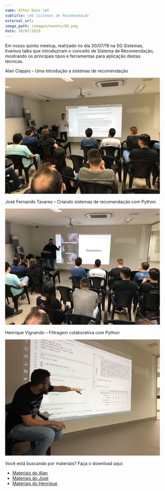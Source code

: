 ```yaml
---
name: After Data \#5
subtitle: \#5 Sistemas de Recomendação
external_url:
image_path: /images/events/05.png
date: 30/07/2019
---
```

Em nosso quinto meetup, realizado no dia 30/07/19 na SG Sistemas, tivemos talks que introduziram o conceito de Sistema de Recomendação, mostrando os principais tipos e ferramentas para aplicação destas técnicas.

Alan Clappis – Uma introdução a sistemas de recomendação

![Alan](/images/events/afterdata-05-alan.jpeg)

José Fernando Tavares – Criando sistemas de recomendação com Python

![José](/images/events/afterdata-05-jose.jpeg)

Henrique Vignando – Filtragem colaborativa com Python

![Henrique](/images/events/afterdata-05-henique.jpeg)


Você está buscando por materiais? Faça o download aqui:
- [Materiais do Alan](https://github.com/grahamjenson/list_of_recommender_systems)
- [Materiais do José](https://github.com/JFTavares/recommenderSystem)
- [Materiais do Henrique](https://github.com/rickvig/filtragem-colaborativa)
